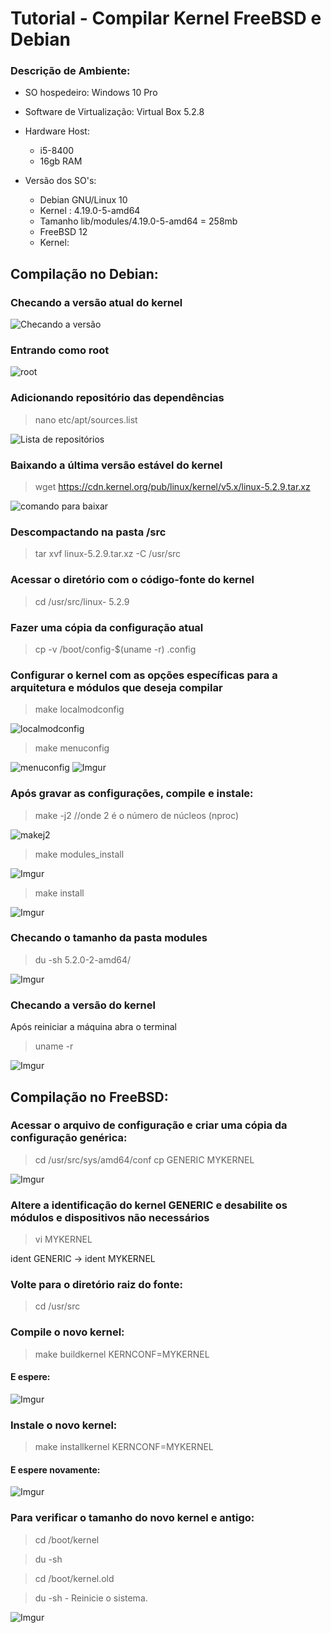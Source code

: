 # Tutorial - Compilar Kernel FreeBSD e Debian

### Descrição de Ambiente:
- SO hospedeiro: Windows 10 Pro
- Software de Virtualização: Virtual Box 5.2.8
- Hardware Host: 
      
    - i5-8400
    - 16gb RAM

- Versão dos SO's:
   - Debian GNU/Linux 10 
   - Kernel : 4.19.0-5-amd64
   - Tamanho lib/modules/4.19.0-5-amd64 = 258mb
   - FreeBSD   12
   - Kernel:


## **Compilação no Debian:**

### Checando a versão atual do kernel
![Checando a versão](https://i.imgur.com/ET65fG0.png)

### Entrando como root

![root](https://i.imgur.com/be4kyk3.png)

### Adicionando repositório das dependências

> nano etc/apt/sources.list

![Lista de repositórios](https://i.imgur.com/kr81MyK.png)

### Baixando a última versão estável do kernel

> wget https://cdn.kernel.org/pub/linux/kernel/v5.x/linux-5.2.9.tar.xz

![comando para baixar](https://i.imgur.com/vPiRySI.png)

### Descompactando na pasta /src

> tar xvf linux-5.2.9.tar.xz -C /usr/src

### Acessar o diretório com o código-fonte do kernel

> cd /usr/src/linux- 5.2.9

### Fazer uma cópia da configuração atual 

> cp -v /boot/config-$(uname -r) .config

### Configurar o kernel com as opções específicas para a arquitetura e módulos que deseja compilar

> make localmodconfig

![localmodconfig](https://i.imgur.com/LFOzyhf.png)

> make menuconfig

![menuconfig](https://i.imgur.com/kVA6NDp.png)
![Imgur](https://i.imgur.com/8pZNJq6.png)

###  Após gravar as configurações, compile e instale:

> make -j2 //onde 2 é o número de núcleos (nproc) 

![makej2](https://i.imgur.com/yDzsB1s.png)

> make modules_install

![Imgur](https://i.imgur.com/AMeFJqO.png)

> make install

![Imgur](https://i.imgur.com/fd8uKzy.png)

### Checando o tamanho da pasta modules

> du -sh 5.2.0-2-amd64/

![Imgur](https://i.imgur.com/Spefpec.png)

### Checando a versão do kernel

Após reiniciar a máquina abra o terminal

> uname -r

![Imgur](https://i.imgur.com/wTnn9S3.png)


## **Compilação no FreeBSD:**

### Acessar o arquivo de configuração e criar uma cópia da configuração genérica: 

> cd /usr/src/sys/amd64/conf 
> cp GENERIC MYKERNEL

![Imgur](https://i.imgur.com/lSrsWM5.png)

### Altere a identificação do kernel GENERIC e desabilite os módulos e dispositivos não necessários 

> vi MYKERNEL 

ident GENERIC → ident MYKERNEL

### Volte para o diretório raiz do fonte: 

> cd /usr/src

### Compile o novo kernel:

> make buildkernel KERNCONF=MYKERNEL

#### E espere:
![Imgur](https://i.imgur.com/Rf3iXxH.png)

### Instale o novo kernel: 

> make installkernel KERNCONF=MYKERNEL

#### E espere novamente:

![Imgur](https://i.imgur.com/OKGahhJ.png)


### Para verificar o tamanho do novo kernel e antigo: 

> cd /boot/kernel 

> du -sh 

> cd /boot/kernel.old 

> du -sh - Reinicie o sistema. 

![Imgur](https://i.imgur.com/t38c1jJ.png)



















